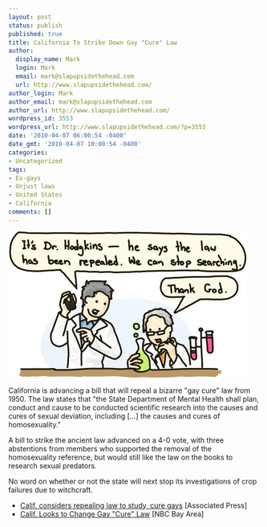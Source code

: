 ```yaml
---
layout: post
status: publish
published: true
title: California To Strike Down Gay "Cure" Law
author:
  display_name: Mark
  login: Mark
  email: mark@slapupsidethehead.com
  url: http://www.slapupsidethehead.com/
author_login: Mark
author_email: mark@slapupsidethehead.com
author_url: http://www.slapupsidethehead.com/
wordpress_id: 3553
wordpress_url: http://www.slapupsidethehead.com/?p=3553
date: '2010-04-07 06:00:54 -0400'
date_gmt: '2010-04-07 10:00:54 -0400'
categories:
- Uncategorized
tags:
- Ex-gays
- Unjust laws
- United States
- California
comments: []
---
```

![Gay researchers can finally stop.](/wp-content/media/2010/04/gay-research.jpg "60 years later...")

California is advancing a bill that will repeal a bizarre "gay cure" law from 1950. The law states that "the State Department of Mental Health shall plan, conduct and cause to be conducted scientific research into the causes and cures of sexual deviation, including [...] the causes and cures of homosexuality."

A bill to strike the ancient law advanced on a 4-0 vote, with three abstentions from members who supported the removal of the homosexuality reference, but would still like the law on the books to research sexual predators.

No word on whether or not the state will next stop its investigations of crop failures due to witchcraft.

- [Calif. considers repealing law to study, cure gays](http://www.google.com/hostednews/ap/article/ALeqM5huyDPH3M2uCSGNINDJOdsUT6YQigD9ETR0785) [Associated Press]
- [Calif. Looks to Change Gay "Cure" Law](http://www.nbcbayarea.com/news/local-beat/Calif-Looks-to-Change-Gay-Cure-Law-90032987.html) [NBC Bay Area]
